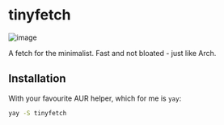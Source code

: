 # tinyfetch

![image](https://github.com/nikitarevenco/tinyfetch/assets/154856872/7e079401-ab22-4ca1-aba7-d1cebf533dd4)

A fetch for the minimalist. Fast and not bloated - just like Arch. 

## Installation

With your favourite AUR helper, which for me is `yay`:
```bash
yay -S tinyfetch
```

